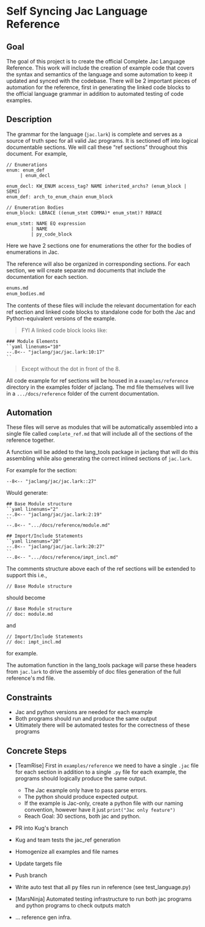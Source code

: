 # Self Syncing Jac Language Reference

## Goal

The goal of this project is to create the official Complete Jac Language Reference. This work will include the creation of example code that covers the syntax and semantics of the language and some automation to keep it updated and synced with the codebase. There will be 2 important pieces of automation for the reference, first in generating the linked code blocks to the official language grammar in addition to automated testing of code examples.

## Description

The grammar for the language (`jac.lark`) is complete and serves as a source of truth spec for all valid Jac programs. It is sectioned off into logical documentable sections. We will call these “ref sections” throughout this document. For example,

```
// Enumerations
enum: enum_def
     | enum_decl

enum_decl: KW_ENUM access_tag? NAME inherited_archs? (enum_block | SEMI)
enum_def: arch_to_enum_chain enum_block

// Enumeration Bodies
enum_block: LBRACE ((enum_stmt COMMA)* enum_stmt)? RBRACE

enum_stmt: NAME EQ expression
         | NAME
         | py_code_block
```

Here we have 2 sections one for enumerations the other for the bodies of enumerations in Jac.

The reference will also be organized in corresponding sections. For each section, we will create separate md documents that include the documentation for each section.

```bash
enums.md
enum_bodies.md
```

The contents of these files will include the relevant documentation for each ref section and linked code blocks to standalone code for both the Jac and Python-equivalent versions of the example.

> FYI
> A linked code block looks like:
>
```
### Module Elements
``yaml linenums="10"
--.8<-- "jaclang/jac/jac.lark:10:17"
``
```
> Except without the dot in front of the 8.


All code example for ref sections will be housed in a `examples/reference` directory in the examples folder of jaclang. The md file themselves will live in a `.../docs/reference` folder of the current documentation.

## Automation

These files will serve as modules that will be automatically assembled into a single file called `complete_ref.md` that will include all of the sections of the reference together.

A function will be added to the lang_tools package in jaclang that will do this assembling while also generating the correct inlined sections of `jac.lark`.


For example for the section:

``` linenums="1"
--8<-- "jaclang/jac/jac.lark::27"
```

Would generate:

```
## Base Module structure
``yaml linenums="2"
--.8<-- "jaclang/jac/jac.lark:2:19"
``
--.8<-- ".../docs/reference/module.md"

## Import/Include Statements
``yaml linenums="20"
--.8<-- "jaclang/jac/jac.lark:20:27"
``
--.8<-- ".../docs/reference/impt_incl.md"
```

The comments structure above each of the ref sections will be extended to support this i.e.,
```
// Base Module structure
```

should become

```
// Base Module structure
// doc: module.md
```

and

```
// Import/Include Statements
// doc: impt_incl.md
```

for example.

The automation function in the lang_tools package will parse these headers from `jac.lark` to drive the assembly of doc files generation of the full reference's md file.

## Constraints

- Jac and python versions are needed for each example
- Both programs should run and produce the same output
- Ultimately there will be automated testes for the correctness of these programs

## Concrete Steps

* [TeamRise] First in `examples/reference` we need to have a single `.jac` file for each section in addition to a single `.py` file for each example, the programs should logically produce the same output.

    * The Jac example only have to pass parse errors.
    * The python should produce expected output.
    * If the example is Jac-only, create a python file with our naming convention, however have it just `print("Jac only feature")`
    * Reach Goal: 30 sections, both jac and python.

* PR into Kug's branch
* Kug and team tests the jac_ref generation
* Homogenize all examples and file names
* Update targets file
* Push branch
* Write auto test that all py files run in reference (see test_language.py)



* [MarsNinja] Automated testing infrastructure to run both jac programs and python programs to check outputs match

* ... reference gen infra.
